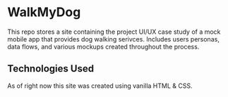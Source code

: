 # WalkMyDog

This repo stores a site containing the project UI/UX case study of a
mock mobile app that provides dog walking serivces. Includes users personas,
data flows, and various mockups created throughout the process.

## Technologies Used

As of right now this site was created using vanilla HTML & CSS.
